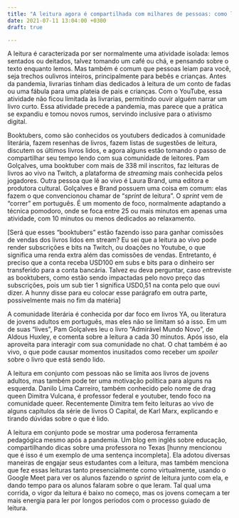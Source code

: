 ```yaml
---
title: "A leitura agora é compartilhada com milhares de pessoas: como ler ao vivo está aumentando a venda de livros e até ensinando Karl Marx"
date: 2021-07-11 13:04:00 +0300
draft: true

---
```


A leitura é caracterizada por ser normalmente uma atividade isolada: lemos
sentados ou deitados, talvez tomando um café ou chá, e pensando sobre o texto
enquanto lemos. Mas também é comum que pessoas leiam para você, seja trechos
oulivros inteiros, principalmente para bebês e crianças. Antes da pandemia,
livrarias tinham dias dedicados à leitura de um conto de fadas ou uma fábula
para uma plateia de pais e crianças. Com o YouTube, essa atividade não ficou
limitada às livrarias, permitindo ouvir alguém narrar um livro curto. Essa
atividade precede a pandemia, mas parece que a prática se expandiu e tomou novos
rumos, servindo inclusive para o ativismo digital.

Booktubers, como são conhecidos os youtubers dedicados à comunidade literária,
fazem resenhas de livros, fazem listas de sugestões de leitura, discutem os
últimos livros lidos, e agora alguns estão tomando o passo de compartilhar seu
tempo lendo com sua comunidade de leitores. Pam Golçalves, uma booktuber com
mais de 338 mil inscritos, faz leituras de livros ao vivo na Twitch, a
plataforma de *streaming* mais conhecida pelos jogadores. Outra pessoa que lê ao
vivo é Laura Brand, uma editora e produtora cultural. Golçalves e Brand possuem
uma coisa em comum: elas fazem o que convencionou chamar de “*sprint* de
leitura”. O *sprint* vem de “correr” em português. É um momento de foco,
normalmente adaptando a técnica pomodoro, onde se foca entre 25 ou mais minutos
em apenas uma atividade, com 10 minutos ou menos dedicados ao relaxamento.

[Será que esses “booktubers” estão fazendo isso para ganhar comissões de vendas
dos livros lidos em stream? Eu sei que a leitura ao vivo pode render subscrições
e bits na Twitch, ou doações no Youtube, o que significa uma renda extra além
das comissões de vendas. Entretanto, é preciso que a conta receba USD100 em subs
e bits para o dinheiro ser transferido para a conta bancária. Talvez eu deva
perguntar, caso entreviste as booktubers, como estão sendo impactadas pelo novo
preço das subscrições, pois um sub tier 1 significa USD0,51 na conta pelo que
ouvi dizer. A hunny disse para eu colocar esse parágrafo em outra parte,
possivelmente mais no fim da matéria]

A comunidade literária é conhecida por dar foco em livros YA, ou literatura de
jovens adultos em português, mas eles não se limitam só a isso. Em um de suas
“lives”, Pam Golçalves leu o livro “Admirável Mundo Novo”, de Aldous Huxley, e
comenta sobre a leitura a cada 30 minutos. Após isso, ela aproveita para
interagir com sua comunidade no chat. O chat também é ao vivo, o que pode causar
momentos inusitados como receber um *spoiler* sobre o livro que está sendo lido.

A leitura em conjunto com pessoas não se limita aos livros de jovens adultos,
mas também pode ter uma motivação política para alguns na esquerda. Danilo Lima
Carreiro, também conhecido pelo nome de drag queen Dimitra Vulcana, é professor
federal e youtuber, tendo foco na comunidade queer. Recentemente Dimitra tem
feito leituras ao vivo de alguns capítulos da série de livros O Capital, de Karl
Marx, explicando e tirando dúvidas sobre o que é lido.

A leitura em conjunto pode se mostrar uma poderosa ferramenta pedagógica mesmo
após a pandemia. Um blog em inglês sobre educação, compartilhando dicas sobre
uma professora no Texas [hunny mencionou que é isso é um exemplo de uma sentença
incompleta]. Ela adotou diversas maneiras de engajar seus estudantes com a
leitura, mas também menciona que fez essas leituras tanto presencialmente como
virtualmente, usando o Google Meet para ver os alunos fazendo o *sprint* de
leitura junto com ela, e dando tempo para os alunos falaram sobre o que leram.
Tal qual uma corrida, o vigor da leitura é baixo no começo, mas os jovens
começam a ter mais energia para ler por longos períodos com o processo guiado de
leitura.
